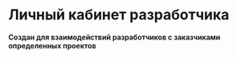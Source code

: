 # Личный кабинет разработчика

**Создан для взаимодействий разработчиков с заказчиками определенных проектов**